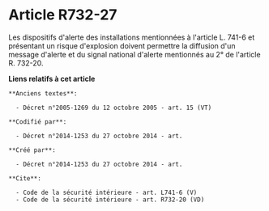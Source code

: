 # Article R732-27

Les dispositifs d'alerte des installations mentionnées à l'article L. 741-6 et présentant un risque d'explosion doivent
permettre la diffusion d'un message d'alerte et du signal national d'alerte mentionnés au 2° de l'article R. 732-20.

**Liens relatifs à cet article**

	**Anciens textes**:

	  - Décret n°2005-1269 du 12 octobre 2005 - art. 15 (VT)

	**Codifié par**:

	  - Décret n°2014-1253 du 27 octobre 2014 - art.

	**Créé par**:

	  - Décret n°2014-1253 du 27 octobre 2014 - art.

	**Cite**:

	  - Code de la sécurité intérieure - art. L741-6 (V)
	  - Code de la sécurité intérieure - art. R732-20 (VD)

